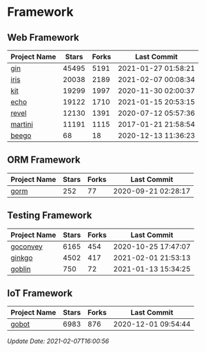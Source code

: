 # Framework

## Web Framework
| Project Name | Stars | Forks | Last Commit |
| ------------ | ----- | ----- | ----------- |
| [gin](https://github.com/gin-gonic/gin) | 45495 | 5191 | 2021-01-27 01:58:21 |
| [iris](https://github.com/kataras/iris) | 20038 | 2189 | 2021-02-07 00:08:34 |
| [kit](https://github.com/go-kit/kit) | 19299 | 1997 | 2020-11-30 02:00:37 |
| [echo](https://github.com/labstack/echo) | 19122 | 1710 | 2021-01-15 20:53:15 |
| [revel](https://github.com/revel/revel) | 12130 | 1391 | 2020-07-12 05:57:36 |
| [martini](https://github.com/go-martini/martini) | 11191 | 1115 | 2017-01-21 21:58:54 |
| [beego](https://github.com/astaxie/beego) | 68 | 18 | 2020-12-13 11:36:23 |

## ORM Framework
| Project Name | Stars | Forks | Last Commit |
| ------------ | ----- | ----- | ----------- |
| [gorm](https://github.com/jinzhu/gorm) | 252 | 77 | 2020-09-21 02:28:17 |

## Testing Framework
| Project Name | Stars | Forks | Last Commit |
| ------------ | ----- | ----- | ----------- |
| [goconvey](https://github.com/smartystreets/goconvey) | 6165 | 454 | 2020-10-25 17:47:07 |
| [ginkgo](https://github.com/onsi/ginkgo) | 4502 | 417 | 2021-02-01 21:53:13 |
| [goblin](https://github.com/franela/goblin) | 750 | 72 | 2021-01-13 15:34:25 |

## IoT Framework
| Project Name | Stars | Forks | Last Commit |
| ------------ | ----- | ----- | ----------- |
| [gobot](https://github.com/hybridgroup/gobot) | 6983 | 876 | 2020-12-01 09:54:44 |

*Update Date: 2021-02-07T16:00:56*